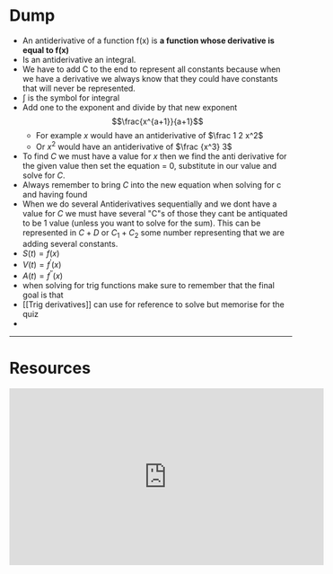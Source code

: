 

# Dump 
- An antiderivative of a function f(x) is **a function whose derivative is equal to f(x)**
- Is an antiderivative an integral.
- We have to add C to the end to represent all constants because when we have a derivative we always know that they could have constants that will never be represented.
- $\int$ is the symbol for integral
- Add one to the exponent and divide by that new exponent $$\frac{x^{a+1}}{a+1}$$
	- For example $x$ would have an antiderivative of $\frac 1 2 x^2$
	-  Or $x^2$ would have an antiderivative of $\frac {x^3} 3$
- To find $C$ we must have a value for $x$ then we find the anti derivative for the given value then set the equation = 0, substitute in our value and solve for $C$.
- Always remember to bring $C$ into the new equation when solving for c and having found 
- When we do several Antiderivatives  sequentially and we dont have a value for $C$ we must have several "C"s of those they cant be antiquated to be 1 value (unless you want to solve for the sum). This can be represented in $C +D$ or $C_1 + C_2$ some number representing that we are adding several constants.
- $S(t)= f(x)$
- $V(t) = f^\prime(x)$
- $A(t) = f^{\prime \prime}(x)$
- when solving for trig functions make sure to remember that the final goal is that 
- [[Trig derivatives]] can use for reference to solve but memorise for the quiz  
- 

---
# Resources

<iframe width="560" height="315" src="https://www.youtube.com/embed/xaCPDMEkbig?si=XZmKM_eBd7ls2CkN" title="YouTube video player" frameborder="0" allow="accelerometer; autoplay; clipboard-write; encrypted-media; gyroscope; picture-in-picture; web-share" allowfullscreen></iframe>
